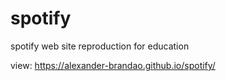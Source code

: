 # spotify
spotify web site reproduction for education

view: https://alexander-brandao.github.io/spotify/
